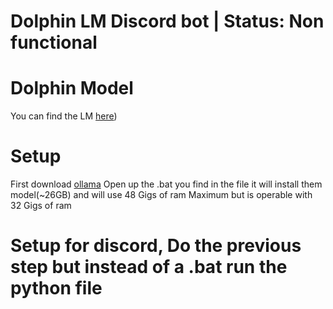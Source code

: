 # Dolphin LM Discord bot | Status: Non functional

# Dolphin Model
You can find the LM [here](https://huggingface.co/PsiPi/ehartford_dolphin-2.5-mixtral-8x7b-exl2-3.2bpw))

# Setup
First download [ollama](https://github.com/ollama/ollama) Open up the .bat you find in the file
it will install them model(~26GB) and will use 48 Gigs  of ram Maximum but is operable with 32 Gigs of ram

# Setup for discord, Do the previous step but instead of a .bat run the python file
